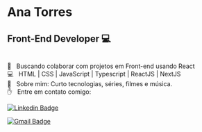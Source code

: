 # Ana Torres

## Front-End Developer :computer:
 <br/> :purple_heart: &nbsp; Buscando colaborar com projetos em Front-end usando React
 <br/> :computer: &nbsp; HTML | CSS | JavaScript | Typescript | ReactJS | NextJS
 <br/> 💬  &nbsp; Sobre mim: Curto tecnologias, séries, filmes e música.
 <br/> :raised_hand: &nbsp; Entre em contato comigo:
 
 [![Linkedin Badge](https://img.shields.io/badge/-AnaTorres-blue?style=flat-square&logo=Linkedin&logoColor=white&link=https://www.linkedin.com/in/anabrtorres/)](https://www.linkedin.com/in/tgmarinho/) 

[![Gmail Badge](https://img.shields.io/badge/-Gmail-c14438?style=flat-square&logo=Gmail&logoColor=white&link=mailto:anabrtorres19@gmail.com)](mailto:anabrtorres19@gmail.com)

